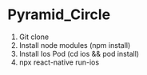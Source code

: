# Pyramid_Circle

1. Git clone
2. Install node modules (npm install)
3. Install Ios Pod (cd ios && pod install)
4. npx react-native run-ios
